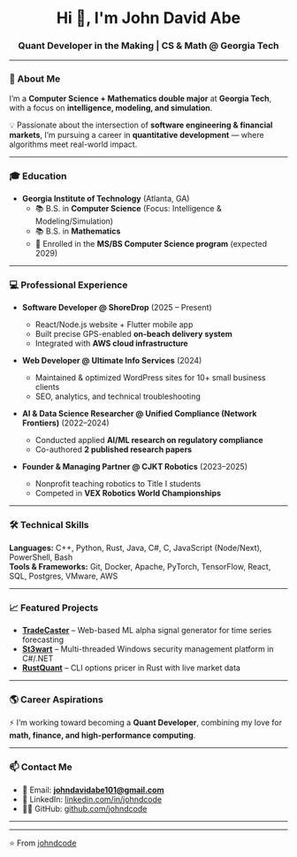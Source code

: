 <!-- Banner / Header -->
<h1 align="center">Hi 👋, I'm John David Abe</h1>
<h3 align="center">Quant Developer in the Making | CS & Math @ Georgia Tech</h3>

---

### 🚀 About Me  
I’m a **Computer Science + Mathematics double major** at **Georgia Tech**, with a focus on **intelligence, modeling, and simulation**.  

💡 Passionate about the intersection of **software engineering & financial markets**, I’m pursuing a career in **quantitative development** — where algorithms meet real-world impact.  

---

### 🎓 Education  
- **Georgia Institute of Technology** (Atlanta, GA)  
  - 📚 B.S. in **Computer Science** (Focus: Intelligence & Modeling/Simulation)  
  - 📚 B.S. in **Mathematics**  
  - 🎯 Enrolled in the **MS/BS Computer Science program** (expected 2029)  

---

### 💻 Professional Experience  
- **Software Developer @ ShoreDrop** (2025 – Present)  
  - React/Node.js website + Flutter mobile app  
  - Built precise GPS-enabled **on-beach delivery system**  
  - Integrated with **AWS cloud infrastructure**  

- **Web Developer @ Ultimate Info Services** (2024)  
  - Maintained & optimized WordPress sites for 10+ small business clients  
  - SEO, analytics, and technical troubleshooting  

- **AI & Data Science Researcher @ Unified Compliance (Network Frontiers)** (2022–2024)  
  - Conducted applied **AI/ML research on regulatory compliance**  
  - Co-authored **2 published research papers**  

- **Founder & Managing Partner @ CJKT Robotics** (2023–2025)  
  - Nonprofit teaching robotics to Title I students  
  - Competed in **VEX Robotics World Championships**  

---

### 🛠️ Technical Skills  
**Languages:** C++, Python, Rust, Java, C#, C, JavaScript (Node/Next), PowerShell, Bash  
**Tools & Frameworks:** Git, Docker, Apache, PyTorch, TensorFlow, React, SQL, Postgres, VMware, AWS  

---

### 📈 Featured Projects  
- **[TradeCaster](#)** – Web-based ML alpha signal generator for time series forecasting  
- **[St3wart](#)** – Multi-threaded Windows security management platform in C#/.NET  
- **[RustQuant](#)** – CLI options pricer in Rust with live market data  

---

### 🌎 Career Aspirations  
⚡ I’m working toward becoming a **Quant Developer**, combining my love for **math, finance, and high-performance computing**.  

---

### 📫 Contact Me  
- 📧 Email: **johndavidabe101@gmail.com**  
- 💼 LinkedIn: [linkedin.com/in/johndcode](https://linkedin.com/in/johndcode)  
- 🧑‍💻 GitHub: [github.com/johndcode](https://github.com/johndcode)  

---

---

⭐️ From [johndcode](https://github.com/johndcode)
